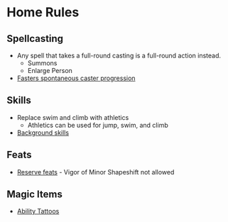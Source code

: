 # Home Rules
## Spellcasting
* Any spell that takes a full-round casting is a full-round action instead.
    * Summons
    * Enlarge Person
* [Fasters spontaneous caster progression](../../lib/hr-spontaneous.md)
## Skills
* Replace swim and climb with athletics
    * Athletics can be used for jump, swim, and climb
* [Background skills](https://www.d20pfsrd.com/skills/background-skills/)
## Feats
* [Reserve feats](https://dndtools.net/feats/categories/reserve/) - Vigor of Minor Shapeshift not allowed
## Magic Items
* [Ability Tattoos](../../lib/ability-tattoos.md)
